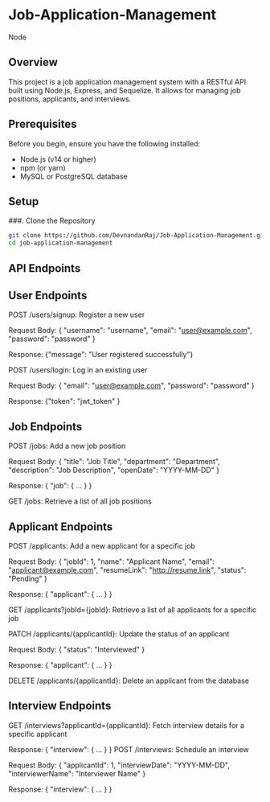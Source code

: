 # Job-Application-Management
Node
## Overview

This project is a job application management system with a RESTful API built using Node.js, Express, and Sequelize. It allows for managing job positions, applicants, and interviews.

## Prerequisites

Before you begin, ensure you have the following installed:
- Node.js (v14 or higher)
- npm (or yarn)
- MySQL or PostgreSQL database

## Setup

###. Clone the Repository

```bash
git clone https://github.com/DevnandanRaj/Job-Application-Management.git
cd job-application-management
```

## API Endpoints

## User Endpoints
POST /users/signup: Register a new user

Request Body: { "username": "username", "email": "user@example.com", "password": "password" }

Response: {"message": "User registered successfully"}


POST /users/login: Log in an existing user

Request Body: { "email": "user@example.com", "password": "password" }

Response: {"token": "jwt_token" }

## Job Endpoints
POST /jobs: Add a new job position

Request Body: { "title": "Job Title", "department": "Department", "description": "Job Description", "openDate": "YYYY-MM-DD" }

Response: { "job": { ... } }

GET /jobs: Retrieve a list of all job positions

## Applicant Endpoints
POST /applicants: Add a new applicant for a specific job

Request Body: { "jobId": 1, "name": "Applicant Name", "email": "applicant@example.com", "resumeLink": "http://resume.link", "status": "Pending" }

Response: { "applicant": { ... } }

GET /applicants?jobId={jobId}: Retrieve a list of all applicants for a specific job

PATCH /applicants/{applicantId}: Update the status of an applicant

Request Body: { "status": "Interviewed" }

Response: { "applicant": { ... } }

DELETE /applicants/{applicantId}: Delete an applicant from the database

## Interview Endpoints
GET /interviews?applicantId={applicantId}: Fetch interview details for a specific applicant

Response: { "interview": { ... } }
POST /interviews: Schedule an interview

Request Body: { "applicantId": 1, "interviewDate": "YYYY-MM-DD", "interviewerName": "Interviewer Name" }

Response: { "interview": { ... } }
